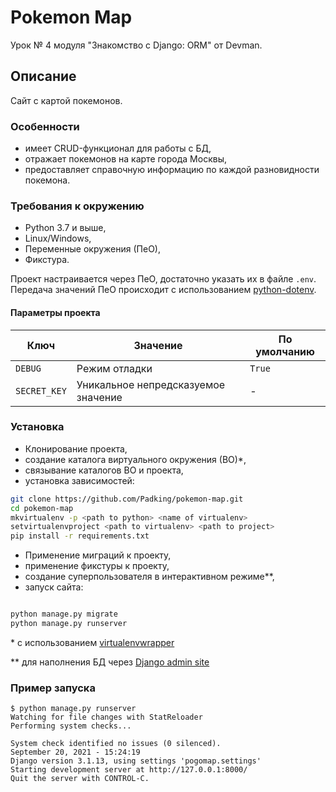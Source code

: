 # Pokemon Map
Урок № 4 модуля "Знакомство с Django: ORM" от Devman.

## Описание

Сайт с картой покемонов.


### Особенности

- имеет CRUD-функционал для работы с БД,
- отражает покемонов на карте города Москвы,
- предоставляет справочную информацию по каждой разновидности покемона.

### Требования к окружению

* Python 3.7 и выше,
* Linux/Windows,
* Переменные окружения (ПеО),
* Фикстура.

Проект настраивается через ПеО, достаточно указать их в файле `.env`.
Передача значений ПеО происходит с использованием [python-dotenv](https://pypi.org/project/python-dotenv/).

#### Параметры проекта

|       Ключ        |     Значение     |   По умолчанию   |
|-------------------|------------------|------------------|
|`DEBUG`| Режим отладки |`True`|
|`SECRET_KEY`| Уникальное непредсказуемое значение |-|

### Установка

- Клонирование проекта,
- создание каталога виртуального окружения (ВО)*,
- связывание каталогов ВО и проекта,
- установка зависимостей:
```bash
git clone https://github.com/Padking/pokemon-map.git
cd pokemon-map
mkvirtualenv -p <path to python> <name of virtualenv>
setvirtualenvproject <path to virtualenv> <path to project>
pip install -r requirements.txt

```

- Применение миграций к проекту,
- применение фикстуры к проекту,
- создание суперпользователя в интерактивном режиме**,
- запуск сайта:
```bash

python manage.py migrate
python manage.py runserver
```


\* с использованием [virtualenvwrapper](https://virtualenvwrapper.readthedocs.io/en/latest/index.html)

\** для наполнения БД через [Django admin site](https://docs.djangoproject.com/en/3.1/ref/contrib/admin/)


### Пример запуска

```
$ python manage.py runserver
Watching for file changes with StatReloader
Performing system checks...

System check identified no issues (0 silenced).
September 20, 2021 - 15:24:19
Django version 3.1.13, using settings 'pogomap.settings'
Starting development server at http://127.0.0.1:8000/
Quit the server with CONTROL-C.
```
